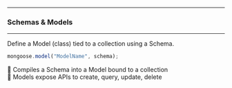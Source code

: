 <br>

---
### Schemas & Models
---

Define a Model (class) tied to a collection using a Schema.

```js  
mongoose.model("ModelName", schema);
```

<div class="fullWidthBullet">

🔹 Compiles a <span class="emphasis">Schema</span> into a Model bound to a collection  
🔹 Models expose APIs to <span class="emphasis">create</span>, <span class="emphasis">query</span>, <span class="emphasis">update</span>, <span class="emphasis">delete</span>  

</div>
